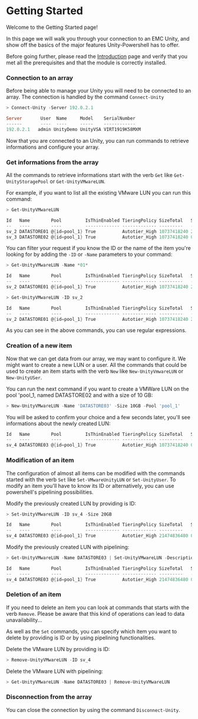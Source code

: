 # Getting Started

Welcome to the Getting Started page!

In this page we will walk you through your connection to an EMC Unity, and show off the basics of the major features Unity-Powershell has to offer.

Before going further, please read the [Introduction](prerequisites.md) page and verify that you met all the prerequisites and that the module is correctly installed.

### Connection to an array

Before being able to manage your Unity you will need to be connected to an array. The connection is handled by the command `Connect-Unity`

```PowerShell
> Connect-Unity -Server 192.0.2.1

Server       User  Name     Model    SerialNumber
------       ----  ----     -----    ------------
192.0.2.1   admin UnityDemo UnityVSA VIRT1919K58MXM
```

Now that you are connected to an Unity, you can run commands to retrieve informations and configure your array.   

### Get informations from the array

All the commands to retrieve informations start with the verb `Get` like `Get-UnityStoragePool` or `Get-UnityVMwareLUN`.

For example, if you want to list all the existing VMware LUN you can run this command:

```Powershell
> Get-UnityVMwareLUN

Id   Name        Pool         IsThinEnabled TieringPolicy SizeTotal   SizeAllocated Type
--   ----        ----         ------------- ------------- ---------   ------------- ----
sv_2 DATASTORE01 @{id=pool_1} True          Autotier_High 10737418240 28221440      VMwareISCSI
sv_3 DATASTORE02 @{id=pool_1} True          Autotier_High 10737418240 0             VMwareISCSI  
```

You can filter your request if you know the ID or the name of the item you're looking for by adding the `-ID` or `-Name` parameters to your command:

```Powershell
> Get-UnityVMwareLUN -Name *01*

Id   Name        Pool         IsThinEnabled TieringPolicy SizeTotal   SizeAllocated Type
--   ----        ----         ------------- ------------- ---------   ------------- ----
sv_2 DATASTORE01 @{id=pool_1} True          Autotier_High 10737418240 28221440      VMwareISCSI

> Get-UnityVMwareLUN -ID sv_2

Id   Name        Pool         IsThinEnabled TieringPolicy SizeTotal   SizeAllocated Type
--   ----        ----         ------------- ------------- ---------   ------------- ----
sv_2 DATASTORE01 @{id=pool_1} True          Autotier_High 10737418240 28221440      VMwareISCSI
```

As you can see in the above commands, you can use regular expressions.

### Creation of a new item

Now that we can get data from our array, we may want to configure it. We might want to create a new LUN or a user. All the commands that could be used to create an item starts with the verb `New` like `New-UnityVmwareLUN` or `New-UnityUSer`.

You can run the next command if you want to create a VMWare LUN on the pool 'pool_1, named DATASTORE02 and with a size of 10 GB:

```Powershell
> New-UnityVMwareLUN -Name 'DATASTORE03' -Size 10GB -Pool 'pool_1'
```

You will be asked to confirm your choice and a few seconds later, you'll see informations about the newly created LUN:

```Powershell
Id   Name        Pool         IsThinEnabled TieringPolicy SizeTotal   SizeAllocated Type
--   ----        ----         ------------- ------------- ---------   ------------- ----
sv_4 DATASTORE03 @{id=pool_1} True          Autotier_High 10737418240 0             VMwareISCSI
```

### Modification of an item

The configuration of almost all items can be modified with the commands started with the verb `Set` like `Set-VMwareUnityLUN` or `Set-UnityUser`.
To modify an item you'll have to know its ID or alternatively, you can use powershell's pipelining possibilities.

Modify the previously created LUN by providing is ID:

```Powershell
> Set-UnityVMwareLUN -ID sv_4 -Size 20GB

Id   Name        Pool         IsThinEnabled TieringPolicy SizeTotal   SizeAllocated Type
--   ----        ----         ------------- ------------- ---------   ------------- ----
sv_4 DATASTORE03 @{id=pool_1} True          Autotier_High 21474836480 0             VMwareISCSI
```

Modify the previously created LUN with pipelining:

```Powershell
> Get-UnityVMwareLUN -Name DATASTORE03 | Set-UnityVMwareLUN -Description 'New fancy description'

Id   Name        Pool         IsThinEnabled TieringPolicy SizeTotal   SizeAllocated Type
--   ----        ----         ------------- ------------- ---------   ------------- ----
sv_4 DATASTORE03 @{id=pool_1} True          Autotier_High 21474836480 0             VMwareISCSI
```

### Deletion of an item

If you need to delete an item you can look at commands that starts with the verb `Remove`. Please be aware that this kind of operations can lead to data unavailability...

As well as the `Set` commands, you can specify which item you want to delete by providing is ID or by using pipelining functionalities.

Delete the VMware LUN by providing is ID:

```Powershell
> Remove-UnityVMwareLUN -ID sv_4
```

Delete the VMware LUN with pipelining:

```Powershell
> Get-UnityVMwareLUN -Name DATASTORE03 | Remove-UnityVMwareLUN
```

### Disconnection from the array

You can close the connection by using the command `Disconnect-Unity`.







